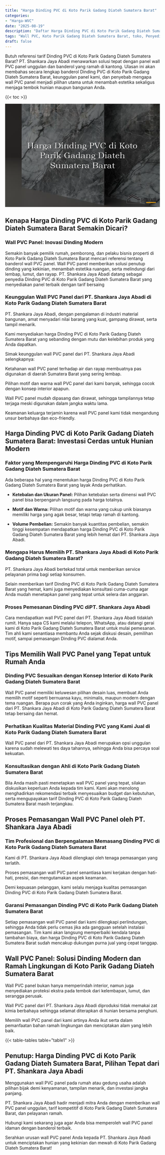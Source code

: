 ```yaml
---
title: "Harga Dinding PVC di Koto Parik Gadang Diateh Sumatera Barat"
categories: 
- "Harga-WVC"
date: "2025-08-19"
description: "Daftar Harga Dinding PVC di Koto Parik Gadang Diateh Sumatera Barat bagi rumah, perkantoran, serta toko. Produk unggulan, beragam motif, warna elegan, dengan servis penempatan oleh teknisi berpengalaman dan kepastian resmi!|Layanan penjualan Dinding PVC di Koto Parik Gadang Diateh Sumatera Barat untuk keperluan tempat tinggal, perkantoran, maupun ritel, dengan panel unggulan dan instalasi oleh tenaga ahli ahli serta garansi resmi.|Pilihan Dinding PVC di Koto Parik Gadang Diateh Sumatera Barat yang terbukti bagi hunian, kantor, dan gerai, dengan produk terbaik dan instalasi ditangani oleh tenaga ahli berpengalaman serta kepastian resmi.|Penjualan Dinding PVC di Koto Parik Gadang Diateh Sumatera Barat untuk rumah, office, serta ritel, beserta material terbaik dan penempatan dikerjakan oleh teknisi profesional, dilengkapi dengan garansi resmi.}"
tags: "Wall PVC, Koto Parik Gadang Diateh Sumatera Barat, toko, Penyedia, distributor"
draft: false
---
```


Butuh referensi tarif Dinding PVC di Koto Parik Gadang Diateh Sumatera Barat? PT. Shankara Jaya Abadi menawarkan solusi tepat dengan panel wall PVC panel unggulan dan banderol yang ramah di kantong. Ulasan ini akan membahas secara lengkap banderol Dinding PVC di Koto Parik Gadang Diateh Sumatera Barat, keunggulan panel kami, dan penyebab mengapa wall PVC panel menjadi pilihan utama untuk menambah estetika sekaligus menjaga tembok hunian maupun bangunan Anda.

{{< toc >}}

![Harga Dinding PVC di Koto Parik Gadang Diateh Sumatera Barat](/images/Harga-WVC/Harga-Dinding-PVC-di-Koto-Parik-Gadang-Diateh-Sumatera-Barat.png)


## Kenapa Harga Dinding PVC di Koto Parik Gadang Diateh Sumatera Barat Semakin Dicari?

### Wall PVC Panel: Inovasi Dinding Modern

Semakin banyak pemilik rumah, pemborong, dan pelaku bisnis properti di Koto Parik Gadang Diateh Sumatera Barat mencari referensi tentang banderol wall PVC panel. Wall PVC panel memberikan solusi penutup dinding yang kekinian, menambah estetika ruangan, serta melindungi dari lembap, lumut, dan rayap. PT. Shankara Jaya Abadi datang sebagai penyedia Dinding PVC di Koto Parik Gadang Diateh Sumatera Barat yang menyediakan panel terbaik dengan tarif bersaing

### Keunggulan Wall PVC Panel dari PT. Shankara Jaya Abadi di Koto Parik Gadang Diateh Sumatera Barat

PT. Shankara Jaya Abadi, dengan pengalaman di industri material bangunan, amat menyadari nilai barang yang kuat, gampang dirawat, serta tampil menarik.

Kami menyediakan harga Dinding PVC di Koto Parik Gadang Diateh Sumatera Barat yang sebanding dengan mutu dan kelebihan produk yang Anda dapatkan.

Simak keunggulan wall PVC panel dari PT. Shankara Jaya Abadi selengkapnya:

Ketahanan wall PVC panel terhadap air dan rayap membuatnya pas digunakan di daerah Sumatera Barat yang sering lembap.

Pilihan motif dan warna wall PVC panel dari kami banyak, sehingga cocok dengan konsep interior apapun.

Wall PVC panel mudah dipasang dan dirawat, sehingga tampilannya tetap terjaga meski digunakan dalam jangka waktu lama.

Keamanan keluarga terjamin karena wall PVC panel kami tidak mengandung unsur berbahaya dan eco-friendly.

## Harga Dinding PVC di Koto Parik Gadang Diateh Sumatera Barat: Investasi Cerdas untuk Hunian Modern

### Faktor yang Mempengaruhi Harga Dinding PVC di Koto Parik Gadang Diateh Sumatera Barat

Ada beberapa hal yang menentukan harga Dinding PVC di Koto Parik Gadang Diateh Sumatera Barat yang layak Anda perhatikan.

- **Ketebalan dan Ukuran Panel:** Pilihan ketebalan serta dimensi wall PVC panel bisa berpengaruh langsung pada harga totalnya.

- **Motif dan Warna:** Pilihan motif dan warna yang cukup unik biasanya memiliki harga yang agak besar, tetapi tetap ramah di kantong.

- **Volume Pembelian:** Semakin banyak kuantitas pembelian, semakin tinggi kesempatan mendapatkan harga Dinding PVC di Koto Parik Gadang Diateh Sumatera Barat yang lebih hemat dari PT. Shankara Jaya Abadi.

### Mengapa Harus Memilih PT. Shankara Jaya Abadi di Koto Parik Gadang Diateh Sumatera Barat?

PT. Shankara Jaya Abadi bertekad total untuk memberikan service pelayanan prima bagi setiap konsumen.

Selain memberikan tarif Dinding PVC di Koto Parik Gadang Diateh Sumatera Barat yang hemat, kami juga menyediakan konsultasi cuma-cuma agar Anda mudah menetapkan panel yang tepat untuk selera dan anggaran.

### Proses Pemesanan Dinding PVC diPT. Shankara Jaya Abadi

Cara mendapatkan wall PVC panel dari PT. Shankara Jaya Abadi tidaklah rumit. Hanya sapa CS kami melalui telepon, WhatsApp, atau datangi gerai kami di Koto Parik Gadang Diateh Sumatera Barat untuk mulai pemesanan. Tim ahli kami senantiasa membantu Anda sejak diskusi desain, pemilihan motif, sampai pemasangan Dinding PVC dialamat Anda.

## Tips Memilih Wall PVC Panel yang Tepat untuk Rumah Anda

### Dinding PVC Sesuaikan dengan Konsep Interior di Koto Parik Gadang Diateh Sumatera Barat

Wall PVC panel memiliki keluwesan pilihan desain luas, membuat Anda memilih motif seperti bernuansa kayu, minimalis, maupun modern dengan tema ruangan. Berapa pun corak yang Anda inginkan, harga wall PVC panel dari PT. Shankara Jaya Abadi di Koto Parik Gadang Diateh Sumatera Barat tetap bersaing dan hemat.

### Perhatikan Kualitas Material Dinding PVC yang Kami Jual di Koto Parik Gadang Diateh Sumatera Barat

Wall PVC panel dari PT. Shankara Jaya Abadi merupakan opsi unggulan karena sudah melewati tes daya tahannya, sehingga Anda bisa percaya soal kekuatan.

### Konsultasikan dengan Ahli di Koto Parik Gadang Diateh Sumatera Barat

Bila Anda masih pasti menetapkan wall PVC panel yang tepat, silakan diskusikan keperluan Anda kepada tim kami. Kami akan menolong menghadirkan rekomendasi terbaik menyesuaikan budget dan kebutuhan, serta mengupayakan tarif Dinding PVC di Koto Parik Gadang Diateh Sumatera Barat masih terjangkau.

## Proses Pemasangan Wall PVC Panel oleh PT. Shankara Jaya Abadi

### Tim Profesional dan Berpengalaman Memasang Dinding PVC di Koto Parik Gadang Diateh Sumatera Barat

Kami di PT. Shankara Jaya Abadi dilengkapi oleh tenaga pemasangan yang terlatih.

Proses pemasangan wall PVC panel senantiasa kami kerjakan dengan hati-hati, presisi, dan mengutamakan aspek keamanan.

Demi kepuasan pelanggan, kami selalu menjaga kualitas pemasangan Dinding PVC di Koto Parik Gadang Diateh Sumatera Barat.

### Garansi Pemasangan Dinding PVC di Koto Parik Gadang Diateh Sumatera Barat

Setiap pemasangan wall PVC panel dari kami dilengkapi perlindungan, sehingga Anda tidak perlu cemas jika ada gangguan setelah instalasi pemasangan. Tim kami akan langsung memperbaiki kendala tanpa tambahan biaya, dan harga Dinding PVC di Koto Parik Gadang Diateh Sumatera Barat sudah mencakup dukungan purna jual yang cepat tanggap.

## Wall PVC Panel: Solusi Dinding Modern dan Ramah Lingkungan di Koto Parik Gadang Diateh Sumatera Barat

Wall PVC panel bukan hanya memperindah interior, namun juga menyediakan proteksi ekstra pada tembok dari kelembapan, lumut, dan serangga perusak.

Wall PVC panel dari PT. Shankara Jaya Abadi diproduksi tidak memakai zat kimia berbahaya sehingga selamat diterapkan di hunian bersama penghuni.

Memilih wall PVC panel dari kami artinya Anda ikut serta dalam pemanfaatan bahan ramah lingkungan dan menciptakan alam yang lebih baik.

{{< table-tables table="table1" >}}

## Penutup: Harga Dinding PVC di Koto Parik Gadang Diateh Sumatera Barat, Pilihan Tepat dari PT. Shankara Jaya Abadi

Menggunakan wall PVC panel pada rumah atau gedung usaha adalah pilihan bijak demi kenyamanan, tampilan menarik, dan investasi jangka panjang.

PT. Shankara Jaya Abadi hadir menjadi mitra Anda dengan memberikan wall PVC panel unggulan, tarif kompetitif di Koto Parik Gadang Diateh Sumatera Barat, dan pelayanan ramah.

Hubungi kami sekarang juga agar Anda bisa memperoleh wall PVC panel idaman dengan banderol terbaik.

Serahkan urusan wall PVC panel Anda kepada PT. Shankara Jaya Abadi untuk menciptakan hunian yang kekinian dan mewah di Koto Parik Gadang Diateh Sumatera Barat!